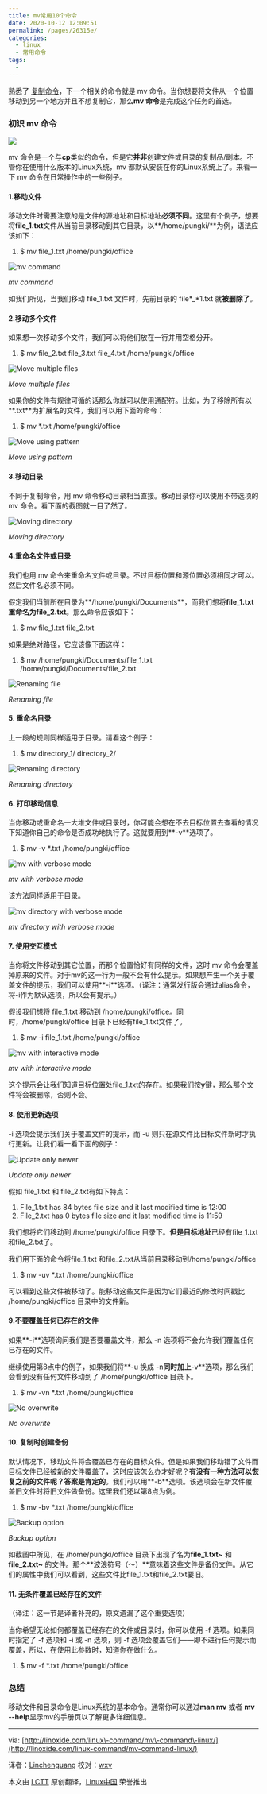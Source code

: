 ```yaml
---
title: mv常用10个命令
date: 2020-10-12 12:09:51
permalink: /pages/26315e/
categories:
  - linux
  - 常用命令
tags:
  - 
---
```

熟悉了 [复制命令](http://linux.cn/article-2687-1.html)，下一个相关的命令就是 mv 命令。当你想要将文件从一个位置移动到另一个地方并且不想复制它，那么**mv 命令**是完成这个任务的首选。

### 初识 mv 命令

![](https://img.linux.net.cn/data/attachment/album/201403/14/135954il4fflauc39amuum.png)

mv 命令是一个与**cp**类似的命令，但是它**并非**创建文件或目录的复制品/副本。不管你在使用什么版本的Linux系统，mv 都默认安装在你的Linux系统上了。来看一下 mv 命令在日常操作中的一些例子。

#### 1.移动文件

移动文件时需要注意的是文件的源地址和目标地址**必须不同**。这里有个例子，想要将**file\_1.txt**文件从当前目录移动到其它目录，以**/home/pungki/**为例，语法应该如下：

1.  $ mv file\_1.txt /home/pungki/office

![mv command](https://img.linux.net.cn/data/attachment/album/201403/14/135955iczo4sb4o3z3sy4n.png)

*mv command*

如我们所见，当我们移动 file\_1.txt 文件时，先前目录的 file*\_*1.txt 就**被删除了**。

#### 2.移动多个文件

如果想一次移动多个文件，我们可以将他们放在一行并用空格分开。

1.  $ mv file\_2.txt file\_3.txt file\_4.txt /home/pungki/office

![Move multiple files](https://img.linux.net.cn/data/attachment/album/201403/14/135957nqekg4re3tgqlfsr.png)

*Move multiple files*

如果你的文件有规律可循的话那么你就可以使用通配符。比如，为了移除所有以**.txt**为扩展名的文件，我们可以用下面的命令：

1.  $ mv  \*.txt /home/pungki/office

![Move using pattern](https://img.linux.net.cn/data/attachment/album/201403/14/135958wehdapvhzhjdjhv1.png)

*Move using pattern*

#### 3.移动目录

不同于复制命令，用 mv 命令移动目录相当直接。移动目录你可以使用不带选项的 mv 命令。看下面的截图就一目了然了。

![Moving directory](https://img.linux.net.cn/data/attachment/album/201403/14/135959kdwo3k2kddwd3zwo.png)

*Moving directory*

#### 4.重命名文件或目录

我们也用 mv 命令来重命名文件或目录。不过目标位置和源位置必须相同才可以。然后文件名必须不同。

假定我们当前所在目录为**/home/pungki/Documents**，而我们想将**file\_1.txt重命名为file\_2.txt**。那么命令应该如下：

1.  $ mv file\_1.txt file\_2.txt

如果是绝对路径，它应该像下面这样：

1.  $ mv  /home/pungki/Documents/file\_1.txt /home/pungki/Documents/file\_2.txt

![Renaming file](https://img.linux.net.cn/data/attachment/album/201403/14/140001rgggp8l5qcp8tl1g.png)

*Renaming file*

#### 5\. 重命名目录

上一段的规则同样适用于目录。请看这个例子：

1.  $ mv directory\_1/ directory\_2/

![Renaming directory](https://img.linux.net.cn/data/attachment/album/201403/14/140002opd9xyib9yldmmmp.png)

*Renaming directory*

#### 6\. 打印移动信息

当你移动或重命名一大堆文件或目录时，你可能会想在不去目标位置去查看的情况下知道你自己的命令是否成功地执行了。这就要用到**\-v**选项了。

1.  $ mv  \-v \*.txt /home/pungki/office

![mv with verbose mode](https://img.linux.net.cn/data/attachment/album/201403/14/140003hyyrw618ke0lsnwh.png)

*mv with verbose mode*

该方法同样适用于目录。

![mv directory with verbose mode](https://img.linux.net.cn/data/attachment/album/201403/14/140004wfvtvvkvfkvph4pg.png)

*mv directory with verbose mode*

#### 7\. 使用交互模式

当你将文件移动到其它位置，而那个位置恰好有同样的文件，这时 mv 命令会覆盖掉原来的文件。对于mv的这一行为一般不会有什么提示。如果想产生一个关于覆盖文件的提示，我们可以使用**\-i**选项。（译注：通常发行版会通过alias命令，将\-i作为默认选项，所以会有提示。）

假设我们想将 file\_1.txt 移动到 /home/pungki/office。同时，/home/pungki/office 目录下已经有file\_1.txt文件了。

1.  $ mv  \-i file\_1.txt /home/pungki/office

![mv with interactive mode](https://img.linux.net.cn/data/attachment/album/201403/14/140005uk9izzkdczzvickx.png)

*mv with interactive mode*

这个提示会让我们知道目标位置处file\_1.txt的存在。如果我们按**y**键，那么那个文件将会被删除，否则不会。

#### 8\. 使用更新选项

\-i 选项会提示我们关于覆盖文件的提示，而 \-u 则只在源文件比目标文件新时才执行更新。让我们看一看下面的例子：

![Update only newer](https://img.linux.net.cn/data/attachment/album/201403/14/140007q07o7wzwhvdo7lk7.png)

*Update only newer*

假如 file\_1.txt 和 file\_2.txt有如下特点：

1.  File\_1.txt has 84 bytes file  size  and it last modified time  is  12:00
2.  File\_2.txt has 0 bytes file  size  and it last modified time  is  11:59

我们想将它们移动到 /home/pungki/office 目录下。**但是目标地址**已经有file\_1.txt和file\_2.txt了。

我们用下面的命令将file\_1.txt 和file\_2.txt从当前目录移动到/home/pungki/office

1.  $ mv  \-uv \*.txt /home/pungki/office

可以看到这些文件被移动了。能移动这些文件是因为它们最近的修改时间戳比 /home/pungki/office 目录中的文件新。

#### 9.不要覆盖任何已存在的文件

如果**\-i**选项询问我们是否要覆盖文件，那么 \-n 选项将不会允许我们覆盖任何已存在的文件。

继续使用第8点中的例子，如果我们将**\-u 换成 \-n**同时加上**\-v**选项，那么我们会看到没有任何文件移动到了 /home/pungki/office 目录下。

1.  $ mv  \-vn \*.txt /home/pungki/office

![No overwrite](https://img.linux.net.cn/data/attachment/album/201403/14/140008ez33vqfsc5y3ov3s.png)

*No overwrite*

#### 10\. 复制时创建备份

默认情况下，移动文件将会覆盖已存在的目标文件。但是如果我们移动错了文件而目标文件已经被新的文件覆盖了，这时应该怎么办才好呢？**有没有一种方法可以恢复之前的文件呢？答案是肯定的**。我们可以用**\-b**选项。该选项会在新文件覆盖旧文件时将旧文件做备份。这里我们还以第8点为例。

1.  $ mv  \-bv \*.txt /home/pungki/office

![Backup option](https://img.linux.net.cn/data/attachment/album/201403/14/140010cw7awa6wp6wxj6js.png)

*Backup option*

如截图中所见，在 /home/pungki/office 目录下出现了名为**file\_1.txt~** 和 **file\_2.txt~** 的文件。那个**波浪符号（～）**意味着这些文件是备份文件。从它们的属性中我们可以看到，这些文件比file\_1.txt和file\_2.txt要旧。

#### 11\. 无条件覆盖已经存在的文件

（译注：这一节是译者补充的，原文遗漏了这个重要选项）

当你希望无论如何都覆盖已经存在的文件或目录时，你可以使用 \-f 选项。如果同时指定了 \-f 选项和 \-i 或 \-n 选项，则 \-f 选项会覆盖它们——即不进行任何提示而覆盖，所以，在使用此参数时，知道你在做什么。

1.  $ mv  \-f \*.txt /home/pungki/office

### 总结

移动文件和目录命令是Linux系统的基本命令。通常你可以通过**man mv** 或者 **mv \-\-help**显示mv的手册页以了解更多详细信息。

---

via: [http://linoxide.com/linux\-command/mv\-command\-linux/](http://linoxide.com/linux-command/mv-command-linux/)

译者：[Linchenguang](https://github.com/Linchenguang) 校对：[wxy](https://github.com/wxy)

本文由 [LCTT](https://github.com/LCTT/TranslateProject) 原创翻译，[Linux中国](https://linux.cn/article-2688-1.html) 荣誉推出
